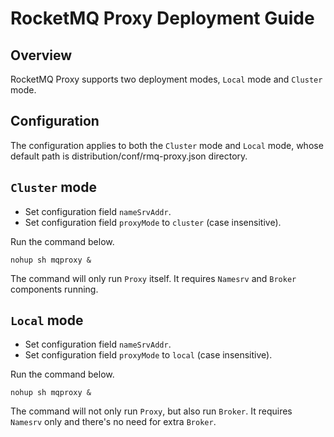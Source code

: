 # RocketMQ Proxy Deployment Guide

## Overview

RocketMQ Proxy supports two deployment modes, `Local` mode and `Cluster` mode.

## Configuration

The configuration applies to both the `Cluster` mode and `Local` mode, whose default path is
distribution/conf/rmq-proxy.json directory.

## `Cluster` mode

* Set configuration field `nameSrvAddr`.
* Set configuration field `proxyMode` to `cluster` (case insensitive).

Run the command below.

```shell
nohup sh mqproxy &
```

The command will only run `Proxy` itself. It requires `Namesrv` and `Broker` components running.

## `Local` mode

* Set configuration field `nameSrvAddr`.
* Set configuration field `proxyMode` to `local` (case insensitive).

Run the command below.

```shell
nohup sh mqproxy &
```

The command will not only run `Proxy`, but also run `Broker`. It requires `Namesrv` only and there's no need for
extra `Broker`.